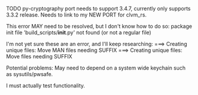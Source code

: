 TODO
py-cryptography port needs to support 3.4.7, currently only supports 3.3.2 release.
Needs to link to my NEW PORT for clvm_rs.

This error MAY need to be resolved, but I don't know how to do so:
package init file 'build_scripts/__init__.py' not found (or not a regular file)

I'm not yet sure these are an error, and I'll keep researching:
===> Creating unique files: Move MAN files needing SUFFIX
===> Creating unique files: Move files needing SUFFIX

Potential problems:
May need to depend on a system wide keychain such as sysutils/pwsafe.

I must actually test functionality.
